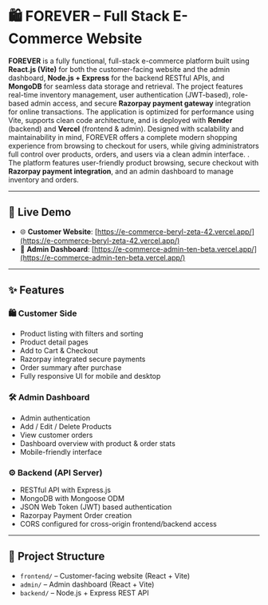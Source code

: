 # 🛍️ FOREVER – Full Stack E-Commerce Website

**FOREVER** is a fully functional, full-stack e-commerce platform built using **React.js (Vite)** for both the customer-facing website and the admin dashboard, **Node.js + Express** for the backend RESTful APIs, and **MongoDB** for seamless data storage and retrieval. The project features real-time inventory management, user authentication (JWT-based), role-based admin access, and secure **Razorpay payment gateway** integration for online transactions. The application is optimized for performance using Vite, supports clean code architecture, and is deployed with **Render** (backend) and **Vercel** (frontend & admin). Designed with scalability and maintainability in mind, FOREVER offers a complete modern shopping experience from browsing to checkout for users, while giving administrators full control over products, orders, and users via a clean admin interface.
. The platform features user-friendly product browsing, secure checkout with **Razorpay payment integration**, and an admin dashboard to manage inventory and orders.

---

## 🚀 Live Demo

- 🌐 **Customer Website**: [https://e-commerce-beryl-zeta-42.vercel.app/](https://e-commerce-beryl-zeta-42.vercel.app/)
- 🔐 **Admin Dashboard**: [https://e-commerce-admin-ten-beta.vercel.app/](https://e-commerce-admin-ten-beta.vercel.app/)

---

## ✨ Features

### 🛍️ Customer Side
- Product listing with filters and sorting
- Product detail pages
- Add to Cart & Checkout
- Razorpay integrated secure payments
- Order summary after purchase
- Fully responsive UI for mobile and desktop

### 🛠️ Admin Dashboard
- Admin authentication
- Add / Edit / Delete Products
- View customer orders
- Dashboard overview with product & order stats
- Mobile-friendly interface

### ⚙️ Backend (API Server)
- RESTful API with Express.js
- MongoDB with Mongoose ODM
- JSON Web Token (JWT) based authentication
- Razorpay Payment Order creation
- CORS configured for cross-origin frontend/backend access

---

## 🧱 Project Structure

- `frontend/` – Customer-facing website (React + Vite)
- `admin/` – Admin dashboard (React + Vite)
- `backend/` – Node.js + Express REST API
